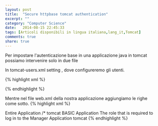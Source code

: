 ```yaml
---
layout: post
title:  "Secure httpbase tomcat authentication"
excerpt: ""
category: "Computer Science"
date:   2014-08-15 22:45:33
tags: [Articoli disponibili in lingua italiana,lang_it,Tomcat]
comments: true
share: true
---
```


Per impostare l'autenticazione base in una applicazione java in tomcat possiamo intervenire solo in due file


In tomcat-users.xml setting , dove configureremo gli utenti.


{% highlight xml %}
<!--?xml version='1.0' encoding='utf-8'?-->
<tomcat-users>
<role rolename="tomcat">
<role rolename="role1">
<user password="tomcat" roles="tomcat" username="tomcat">
<user password="tomcat" roles="role1" username="role1">
<user password="tomcat" roles="tomcat,role1" username="both">
</user>
</user>
</user>
</role>
</role>
</tomcat-users>
{% endhighlight %}


Mentre nel file web.xml della nostra applicazione aggiungiamo le righe come sotto.
{% highlight xml %}
<!--?xml version="1.0" encoding="ISO-8859-1"?-->  
<web-app>    
<!-- Define a Security Constraint on this Application -->
<security-constraint>
<web-resource-collection>
<web-resource-name>Entire Application</web-resource-name>      
<url-pattern>/*</url-pattern>
</web-resource-collection>
<auth-constraint>
<role-name>tomcat</role-name>
</auth-constraint>
</security-constraint>


<!-- Define the Login Configuration for this Application -->
<login-config>
<auth-method>BASIC</auth-method>
<realm-name>Application</realm-name>
</login-config>


<!-- Security roles referenced by this web application -->
<security-role>
<description>
The role that is required to log in to the Manager Application
</description>
<role-name>tomcat</role-name>
</security-role>


</web-app>
{% endhighlight %}
